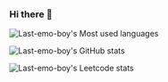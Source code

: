 ### Hi there 👋

![Last-emo-boy's Most used languages](https://github-readme-stats.vercel.app/api/top-langs/?username=Last-emo-boy&layout=compact&hide_border=true&langs_count=10)

![Last-emo-boy's GitHub stats](https://github-readme-stats.vercel.app/api?username=Last-emo-boy&show_icons=true&theme=radical)

![Last-emo-boy's Leetcode stats](https://stats.justsong.cn/api/leetcode?username=w33d-7&cn=true)

<!--
**Last-emo-boy/Last-emo-boy** is a ✨ _special_ ✨ repository because its `README.md` (this file) appears on your GitHub profile.

Here are some ideas to get you started:

- 🔭 I’m currently working on ...
- 🌱 I’m currently learning ...
- 👯 I’m looking to collaborate on ...
- 🤔 I’m looking for help with ...
- 💬 Ask me about ...
- 📫 How to reach me: ...
- 😄 Pronouns: ...
- ⚡ Fun fact: ...
-->
